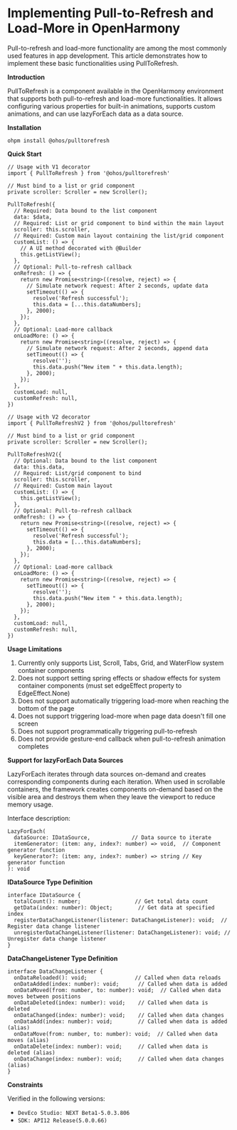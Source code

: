 # Implementing Pull-to-Refresh and Load-More in OpenHarmony

Pull-to-refresh and load-more functionality are among the most commonly used features in app development. This article demonstrates how to implement these basic functionalities using PullToRefresh.

**Introduction**

PullToRefresh is a component available in the OpenHarmony environment that supports both pull-to-refresh and load-more functionalities. It allows configuring various properties for built-in animations, supports custom animations, and can use lazyForEach data as a data source.

**Installation**

```
ohpm install @ohos/pulltorefresh
```

**Quick Start**

```
// Usage with V1 decorator
import { PullToRefresh } from '@ohos/pulltorefresh'

// Must bind to a list or grid component
private scroller: Scroller = new Scroller();
  
PullToRefresh({
  // Required: Data bound to the list component
  data: $data,
  // Required: List or grid component to bind within the main layout
  scroller: this.scroller,
  // Required: Custom main layout containing the list/grid component
  customList: () => {
    // A UI method decorated with @Builder
    this.getListView();
  },
  // Optional: Pull-to-refresh callback
  onRefresh: () => {
    return new Promise<string>((resolve, reject) => {
      // Simulate network request: After 2 seconds, update data
      setTimeout(() => {
        resolve('Refresh successful');
        this.data = [...this.dataNumbers];
      }, 2000);
    });
  },
  // Optional: Load-more callback
  onLoadMore: () => {
    return new Promise<string>((resolve, reject) => {
      // Simulate network request: After 2 seconds, append data
      setTimeout(() => {
        resolve('');
        this.data.push("New item " + this.data.length);
      }, 2000);
    });
  },
  customLoad: null,
  customRefresh: null,
})

// Usage with V2 decorator
import { PullToRefreshV2 } from '@ohos/pulltorefresh'

// Must bind to a list or grid component
private scroller: Scroller = new Scroller();

PullToRefreshV2({
  // Optional: Data bound to the list component
  data: this.data,
  // Required: List/grid component to bind
  scroller: this.scroller,
  // Required: Custom main layout
  customList: () => {
    this.getListView();
  },
  // Optional: Pull-to-refresh callback
  onRefresh: () => {
    return new Promise<string>((resolve, reject) => {
      setTimeout(() => {
        resolve('Refresh successful');
        this.data = [...this.dataNumbers];
      }, 2000);
    });
  },
  // Optional: Load-more callback
  onLoadMore: () => {
    return new Promise<string>((resolve, reject) => {
      setTimeout(() => {
        resolve('');
        this.data.push("New item " + this.data.length);
      }, 2000);
    });
  },
  customLoad: null,
  customRefresh: null,
})
```

**Usage Limitations**

1. Currently only supports List, Scroll, Tabs, Grid, and WaterFlow system container components
2. Does not support setting spring effects or shadow effects for system container components (must set edgeEffect property to EdgeEffect.None)
3. Does not support automatically triggering load-more when reaching the bottom of the page
4. Does not support triggering load-more when page data doesn't fill one screen
5. Does not support programmatically triggering pull-to-refresh
6. Does not provide gesture-end callback when pull-to-refresh animation completes

**Support for lazyForEach Data Sources**

LazyForEach iterates through data sources on-demand and creates corresponding components during each iteration. When used in scrollable containers, the framework creates components on-demand based on the visible area and destroys them when they leave the viewport to reduce memory usage.

Interface description:

```
LazyForEach(
  dataSource: IDataSource,             // Data source to iterate
  itemGenerator: (item: any, index?: number) => void,  // Component generator function
  keyGenerator?: (item: any, index?: number) => string // Key generator function
): void
```

**IDataSource Type Definition**

```
interface IDataSource {
  totalCount(): number;                 // Get total data count
  getData(index: number): Object;        // Get data at specified index
  registerDataChangeListener(listener: DataChangeListener): void;  // Register data change listener
  unregisterDataChangeListener(listener: DataChangeListener): void; // Unregister data change listener
}
```

**DataChangeListener Type Definition**

```
interface DataChangeListener {
  onDataReloaded(): void;               // Called when data reloads
  onDataAdded(index: number): void;      // Called when data is added
  onDataMoved(from: number, to: number): void;  // Called when data moves between positions
  onDataDeleted(index: number): void;    // Called when data is deleted
  onDataChanged(index: number): void;    // Called when data changes
  onDataAdd(index: number): void;        // Called when data is added (alias)
  onDataMove(from: number, to: number): void;  // Called when data moves (alias)
  onDataDelete(index: number): void;     // Called when data is deleted (alias)
  onDataChange(index: number): void;     // Called when data changes (alias)
}
```

**Constraints**

Verified in the following versions:

- `DevEco Studio: NEXT Beta1-5.0.3.806`
- `SDK: API12 Release(5.0.0.66)`